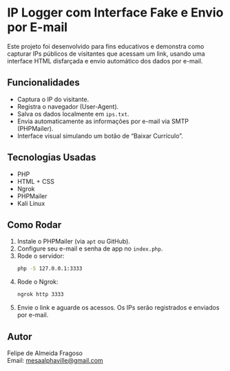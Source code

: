 # IP Logger com Interface Fake e Envio por E-mail

Este projeto foi desenvolvido para fins educativos e demonstra como capturar IPs públicos de visitantes que acessam um link, usando uma interface HTML disfarçada e envio automático dos dados por e-mail.

## Funcionalidades

- Captura o IP do visitante.
- Registra o navegador (User-Agent).
- Salva os dados localmente em `ips.txt`.
- Envia automaticamente as informações por e-mail via SMTP (PHPMailer).
- Interface visual simulando um botão de “Baixar Currículo”.

## Tecnologias Usadas

- PHP
- HTML + CSS
- Ngrok
- PHPMailer
- Kali Linux

## Como Rodar

1. Instale o PHPMailer (via `apt` ou GitHub).
2. Configure seu e-mail e senha de app no `index.php`.
3. Rode o servidor:
   ```bash
   php -S 127.0.0.1:3333
   ```
4. Rode o Ngrok:
   ```bash
   ngrok http 3333
   ```
5. Envie o link e aguarde os acessos. Os IPs serão registrados e enviados por e-mail.

## Autor

Felipe de Almeida Fragoso  
Email: mesaalphaville@gmail.com
